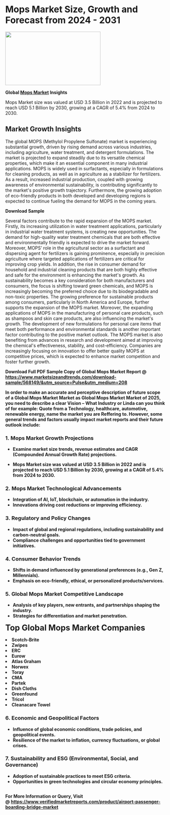 <H1>Mops Market Size, Growth and Forecast from 2024 - 2031</H1><img class="aligncenter size-medium wp-image-584254" src="https://thirdeyenews.in/wp-content/uploads/2024/09/Global-Market-Research-300x168.jpeg" alt="" width="300" height="168" /><p><strong>Global&nbsp;<a href="https://www.marketsizeandtrends.com/download-sample/568149/&amp;utm_source=Pulse&amp;utm_medium=208">Mops Market</a> Insights</strong></p><p>Mops Market size was valued at USD 3.5 Billion in 2022 and is projected to reach USD 5.1 Billion by 2030, growing at a CAGR of 5.4% from 2024 to 2030.</p><p><h2>Market Growth Insights</h2> <p>The global MOPS (Methylol Propylene Sulfonate) market is experiencing substantial growth, driven by rising demand across various industries, including agriculture, water treatment, and detergent formulations. The market is projected to expand steadily due to its versatile chemical properties, which make it an essential component in many industrial applications. MOPS is widely used in surfactants, especially in formulations for cleaning products, as well as in agriculture as a stabilizer for fertilizers. As a result, increased industrial production, coupled with growing awareness of environmental sustainability, is contributing significantly to the market's positive growth trajectory. Furthermore, the growing adoption of eco-friendly products in both developed and developing regions is expected to continue fueling the demand for MOPS in the coming years.</p> <p><strong>Download Sample</strong></p> <p>Several factors contribute to the rapid expansion of the MOPS market. Firstly, its increasing utilization in water treatment applications, particularly in industrial water treatment systems, is creating new opportunities. The demand for high-quality water treatment chemicals that are both effective and environmentally friendly is expected to drive the market forward. Moreover, MOPS’ role in the agricultural sector as a surfactant and dispersing agent for fertilizers is gaining prominence, especially in precision agriculture where targeted applications of fertilizers are critical for improving crop yields. In addition, the rise in consumer demand for household and industrial cleaning products that are both highly effective and safe for the environment is enhancing the market's growth. As sustainability becomes a key consideration for both manufacturers and consumers, the focus is shifting toward green chemicals, and MOPS is increasingly becoming the preferred choice due to its biodegradable and non-toxic properties. The growing preference for sustainable products among consumers, particularly in North America and Europe, further supports the expansion of the MOPS market. Moreover, the expanding applications of MOPS in the manufacturing of personal care products, such as shampoos and skin care products, are also influencing the market's growth. The development of new formulations for personal care items that meet both performance and environmental standards is another important factor contributing to the positive market outlook. The MOPS market is also benefiting from advances in research and development aimed at improving the chemical's effectiveness, stability, and cost-efficiency. Companies are increasingly focusing on innovation to offer better quality MOPS at competitive prices, which is expected to enhance market competition and foster further growth. <p><strong></p><p><span class=""><strong>Download Full PDF Sample Copy of Global Mops Market Report</strong> @ <a href="https://www.marketsizeandtrends.com/download-sample/568149/&amp;utm_source=Pulse&amp;utm_medium=208" target="_blank">https://www.marketsizeandtrends.com/download-sample/568149/&amp;utm_source=Pulse&amp;utm_medium=208</a></span></p><p>In order to make an accurate and perceptive description of future scope of a Global&nbsp;Mops Market Market as Global&nbsp;Mops Market Market of 2025, you need to describe a clear Vision &ndash; What Industry or Linda can you think of for example: Quote from a Technology, healthcare, automotive, renewable energy, name the market you are Reffering to. However, some general trends and factors usually impact market reports and their future outlook include:</p><h3>1.&nbsp;<strong>Mops Market Growth Projections</strong></h3><ul><li>Examine market size trends, revenue estimates and CAGR (Compounded Annual Growth Rate) projections.</li><li><p>Mops Market size was valued at USD 3.5 Billion in 2022 and is projected to reach USD 5.1 Billion by 2030, growing at a CAGR of 5.4% from 2024 to 2030.</p></li></ul><h3>2.&nbsp;<strong>Mops Market Technological Advancements</strong></h3><ul><li>Integration of AI, IoT, blockchain, or automation in the industry.</li><li>Innovations driving cost reductions or improving efficiency.</li></ul><h3>3.&nbsp;<strong>Regulatory and Policy Changes</strong></h3><ul><li>Impact of global and regional regulations, including sustainability and carbon-neutral goals.</li><li>Compliance challenges and opportunities tied to government initiatives.</li></ul><h3>4.&nbsp;<strong>Consumer Behavior Trends</strong></h3><ul><li>Shifts in demand influenced by generational preferences (e.g., Gen Z, Millennials).</li><li>Emphasis on eco-friendly, ethical, or personalized products/services.</li></ul><h3>5.&nbsp;<strong>Global Mops Market Competitive Landscape</strong></h3><ul><li>Analysis of key players, new entrants, and partnerships shaping the industry.</li><li>Strategies for differentiation and market penetration.</li></ul><p data-pm-slice="1 1 []"><span style="color: inherit; font-family: inherit; font-size: 25px;">Top Global Mops Market Companies</span></p><div class="" data-test-id=""><p><li>Scotch-Brite</li><li> Zwipes</li><li> ERC</li><li> Eurow</li><li> Atlas Graham</li><li> Norwex</li><li> Toray</li><li> CMA</li><li> Partek</li><li> Dish Cloths</li><li> Greenfound</li><li> Tricol</li><li> Cleanacare Towel</li></p></div><h3>6.&nbsp;<strong>Economic and Geopolitical Factors</strong></h3><ul><li>Influence of global economic conditions, trade policies, and geopolitical events.</li><li>Resilience of the market to inflation, currency fluctuations, or global crises.</li></ul><h3>7.&nbsp;<strong>Sustainability and ESG (Environmental, Social, and Governance)</strong></h3><ul><li>Adoption of sustainable practices to meet ESG criteria.</li><li>Opportunities in green technologies and circular economy principles.</li></ul><h2><strong style="font-size: 14px;">For More Information or Query, Visit @&nbsp;</strong><a style="background-color: #ffffff; font-size: 14px;" href="https://www.marketsizeandtrends.com/report/mops-market/" target="_blank">https://www.verifiedmarketreports.com/product/airport-passenger-boarding-bridge-market</a></h2>
